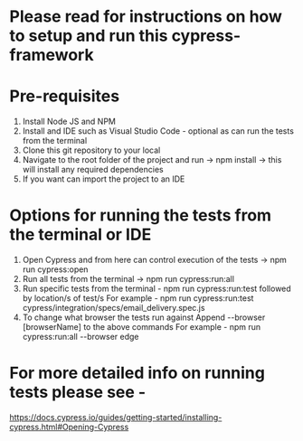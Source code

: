 # Please read for instructions on how to setup and run this cypress-framework

# Pre-requisites

1. Install Node JS and NPM
2. Install and IDE such as Visual Studio Code - optional as can run the tests from the terminal
3. Clone this git repository to your local 
4. Navigate to the root folder of the project and run -> npm install -> this will install any required dependencies
5. If you want can import the project to an IDE

# Options for running the tests from the terminal or IDE

1. Open Cypress and from here can control execution of the tests -> npm run cypress:open
2. Run all tests from the terminal -> npm run cypress:run:all
3. Run specific tests from the terminal - npm run cypress:run:test followed by location/s of test/s 
   For example - npm run cypress:run:test cypress/integration/specs/email_delivery.spec.js
4. To change what browser the tests run against
   Append --browser [browserName] to the above commands
   For example - npm run cypress:run:all --browser edge
   
# For more detailed info on running tests please see - 
https://docs.cypress.io/guides/getting-started/installing-cypress.html#Opening-Cypress
